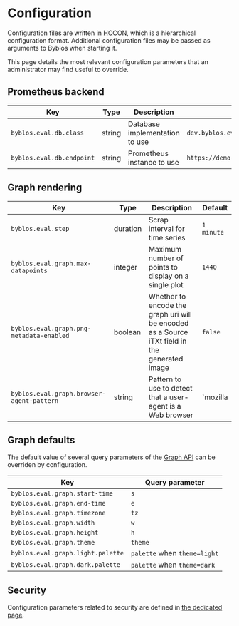 # Configuration

Configuration files are written in [HOCON](https://github.com/lightbend/config/blob/main/HOCON.md), which is a hierarchical configuration format.
Additional configuration files may be passed as arguments to Byblos when starting it.

This page details the most relevant configuration parameters that an administrator may find useful to override.

## Prometheus backend

| Key | Type | Description | Default |
|-----|------|-------------|---------|
| `byblos.eval.db.class` | string | Database implementation to use | `dev.byblos.eval.db.PrometheusDatabase` |
| `byblos.eval.db.endpoint` | string | Prometheus instance to use | `https://demo.promlabs.com` |

## Graph rendering

| Key | Type | Description | Default |
|-----|------|-------------|---------|
| `byblos.eval.step` | duration | Scrap interval for time series | `1 minute` |
| `byblos.eval.graph.max-datapoints` | integer | Maximum number of points to display on a single plot | `1440` |
| `byblos.eval.graph.png-metadata-enabled` | boolean | Whether to encode the graph uri will be encoded as a Source iTXt field in the generated image | `false` |
| `byblos.eval.graph.browser-agent-pattern` | string | Pattern to use to detect that a user-agent is a Web browser | `mozilla|msie|gecko|chrome|opera|webkit` |

## Graph defaults

The default value of several query parameters of the [Graph API](graph-api.md) can be overriden by configuration.

| Key | Query parameter |
|-----|-----------------|
| `byblos.eval.graph.start-time` | `s` |
| `byblos.eval.graph.end-time` | `e` |
| `byblos.eval.graph.timezone` | `tz`  |
| `byblos.eval.graph.width` | `w` |
| `byblos.eval.graph.height` | `h` |
| `byblos.eval.graph.theme` | `theme` |
| `byblos.eval.graph.light.palette` | `palette` when `theme=light` |
| `byblos.eval.graph.dark.palette` | `palette` when `theme=dark` |

## Security

Configuration parameters related to security are defined in [the dedicated page](security.md). 